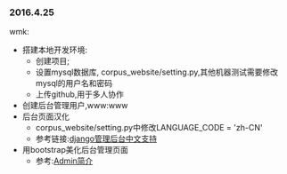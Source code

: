 ### 2016.4.25

wmk:
- 搭建本地开发环境:
	- 创建项目;
	- 设置mysql数据库, corpus_website/setting.py,其他机器测试需要修改mysql的用户名和密码
	- 上传github,用于多人协作
- 创建后台管理用户,www:www
- 后台页面汉化
	- corpus_website/setting.py中修改LANGUAGE_CODE = 'zh-CN'
	- 参考链接:[django管理后台中文支持](http://eggache.me/2015/03/22/django%E7%AE%A1%E7%90%86%E5%90%8E%E5%8F%B0%E4%B8%AD%E6%96%87%E6%94%AF%E6%8C%81/)
- 用bootstrap美化后台管理页面
	- 参考:[Admin简介](https://andrew-liu.gitbooks.io/django-blog/content/admin.html)